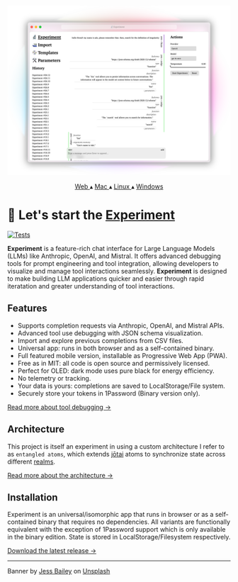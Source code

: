 <a href="https://actualwitch.github.io/experiment/">
  <picture>
    <source media="(prefers-color-scheme: dark)" srcset=".github/screenshots/browser-dark.png">
    <img alt="Experiment screenshot" src=".github/screenshots/browser-light.png">
  </picture>
</a>

<p align="center">
  <a href="https://actualwitch.github.io/experiment/">
    Web
  </a>
  ▴
  <a href="https://github.com/actualwitch/experiment/releases/latest">
    Mac
  </a>
  ▴
  <a href="https://github.com/actualwitch/experiment/releases/latest">
    Linux
  </a>
  ▴
  <a href="https://github.com/actualwitch/experiment/releases/latest">
    Windows
  </a>
</p>

# 🔬 Let's start the <ins>Experiment</ins>

[![Tests](https://github.com/actualwitch/experiment/actions/workflows/test.yml/badge.svg)](https://github.com/actualwitch/experiment/actions/workflows/test.yml)

**Experiment** is a feature-rich chat interface for Large Language Models (LLMs) like Anthropic, OpenAI, and Mistral. It offers advanced debugging tools for prompt engineering and tool integration, allowing developers to visualize and manage tool interactions seamlessly.
**Experiment** is designed to make building LLM applications quicker and easier through rapid iteratation and greater understanding of tool interactions. 

## Features

- Supports completion requests via Anthropic, OpenAI, and Mistral APIs.
- Advanced tool use debugging with JSON schema visualization.
- Import and explore previous completions from CSV files.
- Universal app: runs in both browser and as a self-contained binary.
- Full featured mobile version, installable as Progressive Web App (PWA).
- Free as in MIT: all code is open source and permissively licensed.
- Perfect for OLED: dark mode uses pure black for energy efficiency.
- No telemetry or tracking.
- Your data is yours: completions are saved to LocalStorage/File system.
- Securely store your tokens in 1Password (Binary version only).

<a href="docs/tool-debugging.md">Read more about tool debugging →</a>

## Architecture

This project is itself an experiment in using a custom architecture I refer to as `entangled atoms`, which extends [jōtai](https://jotai.org/) atoms to synchronize state across different [realms](https://262.ecma-international.org/#realm). 

<a href="docs/architecture.md">Read more about the architecture →</a>

## Installation

Experiment is an universal/isomorphic app that runs in browser or as a self-contained binary that requires no dependencies. All variants are functionally equivalent with the exception of 1Password support which is only available in the binary edition. State is stored in LocalStorage/Filesystem respectively.

<a href="https://github.com/actualwitch/experiment/releases/latest">Download the latest release →</a>

<hr>

Banner by <a href="https://unsplash.com/@jessbaileydesigns?utm_content=creditCopyText&utm_medium=referral&utm_source=unsplash">Jess Bailey</a> on <a href="https://unsplash.com/photos/pen-near-black-lined-paper-and-eyeglasses-q10VITrVYUM?utm_content=creditCopyText&utm_medium=referral&utm_source=unsplash">Unsplash</a>
